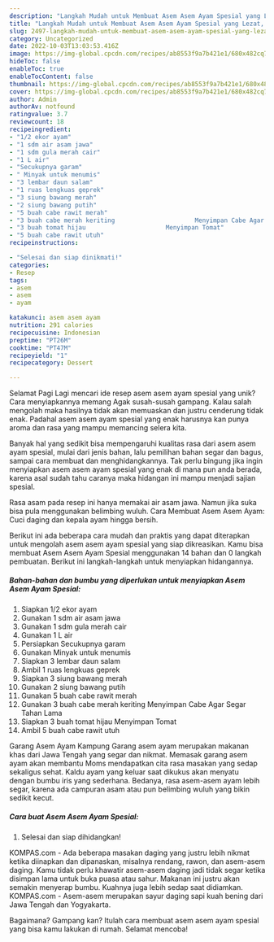 ```yaml
---
description: "Langkah Mudah untuk Membuat Asem Asem Ayam Spesial yang Lezat, Mengugah Selera"
title: "Langkah Mudah untuk Membuat Asem Asem Ayam Spesial yang Lezat, Mengugah Selera"
slug: 2497-langkah-mudah-untuk-membuat-asem-asem-ayam-spesial-yang-lezat-mengugah-selera
category: Uncategorized
date: 2022-10-03T13:03:53.416Z
image: https://img-global.cpcdn.com/recipes/ab8553f9a7b421e1/680x482cq70/asem-asem-ayam-spesial-foto-resep-utama.jpg
hideToc: false
enableToc: true
enableTocContent: false
thumbnail: https://img-global.cpcdn.com/recipes/ab8553f9a7b421e1/680x482cq70/asem-asem-ayam-spesial-foto-resep-utama.jpg
cover: https://img-global.cpcdn.com/recipes/ab8553f9a7b421e1/680x482cq70/asem-asem-ayam-spesial-foto-resep-utama.jpg
author: Admin
authorAv: notfound
ratingvalue: 3.7
reviewcount: 18
recipeingredient:
- "1/2 ekor ayam"
- "1 sdm air asam jawa"
- "1 sdm gula merah cair"
- "1 L air"
- "Secukupnya garam"
- " Minyak untuk menumis"
- "3 lembar daun salam"
- "1 ruas lengkuas geprek"
- "3 siung bawang merah"
- "2 siung bawang putih"
- "5 buah cabe rawit merah"
- "3 buah cabe merah keriting                      Menyimpan Cabe Agar Segar Tahan Lama"
- "3 buah tomat hijau                      Menyimpan Tomat"
- "5 buah cabe rawit utuh"
recipeinstructions:

- "Selesai dan siap dinikmati!"
categories:
- Resep
tags:
- asem
- asem
- ayam

katakunci: asem asem ayam 
nutrition: 291 calories
recipecuisine: Indonesian
preptime: "PT26M"
cooktime: "PT47M"
recipeyield: "1"
recipecategory: Dessert

---
```



Selamat Pagi Lagi mencari ide resep asem asem ayam spesial yang unik? Cara menyiapkannya memang Agak susah-susah gampang. Kalau salah mengolah maka hasilnya tidak akan memuaskan dan justru cenderung tidak enak. Padahal asem asem ayam spesial yang enak harusnya kan punya aroma dan rasa yang mampu memancing selera kita.


Banyak hal yang sedikit bisa mempengaruhi kualitas rasa dari asem asem ayam spesial, mulai dari jenis bahan, lalu pemilihan bahan segar dan bagus, sampai cara membuat dan menghidangkannya. Tak perlu bingung jika ingin menyiapkan asem asem ayam spesial yang enak di mana pun anda berada, karena asal sudah tahu caranya maka hidangan ini mampu menjadi sajian spesial.

Rasa asam pada resep ini hanya memakai air asam jawa. Namun jika suka bisa pula menggunakan belimbing wuluh. Cara Membuat Asem Asem Ayam: Cuci daging dan kepala ayam hingga bersih.


Berikut ini ada beberapa cara mudah dan praktis yang dapat diterapkan untuk mengolah asem asem ayam spesial yang siap dikreasikan. Kamu bisa membuat Asem Asem Ayam Spesial menggunakan 14 bahan dan 0 langkah pembuatan. Berikut ini langkah-langkah untuk menyiapkan hidangannya.

<!--inarticleads1-->

##### Bahan-bahan dan bumbu yang diperlukan untuk menyiapkan Asem Asem Ayam Spesial:

1. Siapkan 1/2 ekor ayam
1. Gunakan 1 sdm air asam jawa
1. Gunakan 1 sdm gula merah cair
1. Gunakan 1 L air
1. Persiapkan Secukupnya garam
1. Gunakan  Minyak untuk menumis
1. Siapkan 3 lembar daun salam
1. Ambil 1 ruas lengkuas geprek
1. Siapkan 3 siung bawang merah
1. Gunakan 2 siung bawang putih
1. Gunakan 5 buah cabe rawit merah
1. Gunakan 3 buah cabe merah keriting                      Menyimpan Cabe Agar Segar Tahan Lama
1. Siapkan 3 buah tomat hijau                      Menyimpan Tomat
1. Ambil 5 buah cabe rawit utuh


Garang Asem Ayam Kampung Garang asem ayam merupakan makanan khas dari Jawa Tengah yang segar dan nikmat. Memasak garang asem ayam akan membantu Moms mendapatkan cita rasa masakan yang sedap sekaligus sehat. Kaldu ayam yang keluar saat dikukus akan menyatu dengan bumbu iris yang sederhana. Bedanya, rasa asem-asem ayam lebih segar, karena ada campuran asam atau pun belimbing wuluh yang bikin sedikit kecut. 

<!--inarticleads2-->

##### Cara buat Asem Asem Ayam Spesial:


1. Selesai dan siap dihidangkan!

KOMPAS.com - Ada beberapa masakan daging yang justru lebih nikmat ketika diinapkan dan dipanaskan, misalnya rendang, rawon, dan asem-asem daging. Kamu tidak perlu khawatir asem-asem daging jadi tidak segar ketika disimpan lama untuk buka puasa atau sahur. Makanan ini justru akan semakin menyerap bumbu. Kuahnya juga lebih sedap saat didiamkan. KOMPAS.com - Asem-asem merupakan sayur daging sapi kuah bening dari Jawa Tengah dan Yogyakarta. 

Bagaimana? Gampang kan? Itulah cara membuat asem asem ayam spesial yang bisa kamu lakukan di rumah. Selamat mencoba!
